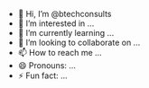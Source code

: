 - 👋 Hi, I’m @btechconsults
- 👀 I’m interested in ...
- 🌱 I’m currently learning ...
- 💞️ I’m looking to collaborate on ...
- 📫 How to reach me ...
- 😄 Pronouns: ...
- ⚡ Fun fact: ...

<!---
btechconsults/btechconsults is a ✨ special ✨ repository because its `README.md` (this file) appears on your GitHub profile.
You can click the Preview link to take a look at your changes.
--->
